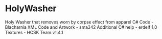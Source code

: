 # HolyWasher

Holy Washer that removes worn by corpse effect from apparel
C# Code - Blacharnia
XML Code and Artwork - sma342
Additional C# help - erdelf
1.0 Textures - HCSK Team
v1.4.1
